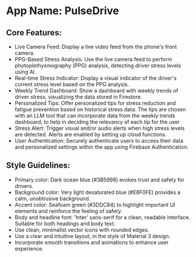 # **App Name**: PulseDrive

## Core Features:

- Live Camera Feed: Display a live video feed from the phone's front camera.
- PPG-Based Stress Analysis: Use the live camera feed to perform photoplethysmography (PPG) analysis, detecting driver stress levels using AI.
- Real-time Stress Indicator: Display a visual indicator of the driver's current stress level based on the PPG analysis.
- Weekly Trend Dashboard: Show a dashboard with weekly trends of driver stress, visualizing the data stored in Firestore.
- Personalized Tips: Offer personalized tips for stress reduction and fatigue prevention based on historical stress data. The tips are chosen with an LLM tool that can incorporate data from the weekly trends dashboard, to help in deciding the relevancy of each tip for the user
- Stress Alert: Trigger visual and/or audio alerts when high stress levels are detected. Alerts are enabled by setting up cloud functions.
- User Authentication: Securely authenticate users to access their data and personalized settings within the app using Firebase Authentication.

## Style Guidelines:

- Primary color: Dark ocean blue (#3B5998) evokes trust and safety for drivers.
- Background color: Very light desaturated blue (#E8F0FE) provides a calm, unobtrusive background.
- Accent color: Seafoam green (#3DDC84) to highlight important UI elements and reinforce the feeling of safety.
- Body and headline font: 'Inter' sans-serif for a clean, readable interface. Suitable for both headings and body text.
- Use clean, minimalist vector icons with rounded edges.
- Use a clear and intuitive layout, in the style of Material 3 design.
- Incorporate smooth transitions and animations to enhance user experience.